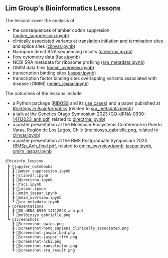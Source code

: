 ## Lim Group's Bioinformatics Lessons

The lessons cover the analysis of 
- the consequences of amber codon suppresion ([amber_suppression.ipynb](https://github.com/compgenom/bioinfo_lessons/blob/main/jupyter_notebooks/amber_suppression.ipynb))
- clinically associated variants at translation initiation and termination sites and splice sites ([clinvar.ipynb](https://github.com/compgenom/bioinfo_lessons/blob/main/jupyter_notebooks/clinvar.ipynb))
- Nanopore direct RNA sequencing results ([directrna.ipynb](https://github.com/compgenom/bioinfo_lessons/blob/main/jupyter_notebooks/directrna.ipynb))
- flow cytometry data ([facs.ipynb](https://github.com/compgenom/bioinfo_lessons/blob/main/jupyter_notebooks/facs.ipynb))
- NCBI SRA metadata for ribosome profiling ([sra_metadata.ipynb](https://github.com/compgenom/bioinfo_lessons/blob/main/jupyter_notebooks/sra_metadata.ipynb))
- OMIM data files ([omim_overview.ipynb](https://github.com/compgenom/bioinfo_lessons/blob/main/jupyter_notebooks/omim_overview.ipynb))
- transcription binding sites ([jaspar.ipynb](https://github.com/compgenom/bioinfo_lessons/blob/main/jupyter_notebooks/jaspar.ipynb))
- transcription factor binding sites overlapping variants associated with disease (OMIM) ([omim_jaspar.ipynb](https://github.com/compgenom/bioinfo_lessons/blob/main/jupyter_notebooks/omim_jaspar.ipynb))

The outcomes of the lessons include 
- a Python package ([RIBOSS](https://github.com/lcscs12345/riboss) and its [use cases](https://github.com/lcscs12345/riboss_paper)) and a paper published at [_Briefings in Bioinformatics_](https://doi.org/10.1093/bib/bbaf164) (related to [sra_metadata.ipynb](https://github.com/compgenom/bioinfo_lessons/blob/main/jupyter_notebooks/sra_metadata.ipynb))
- a talk at the Genetics Otago Symposium 2023 ([GO-dRNA-0930-14112023_anh.pdf](https://github.com/compgenom/bioinfo_lessons/blob/main/presentations/GO-dRNA-0930-14112023_anh.pdf), related to [directrna.ipynb](https://github.com/compgenom/bioinfo_lessons/blob/main/jupyter_notebooks/directrna.ipynb))
- a poster presentation at the Molecular Biosystems Conference in Puerto Varas, Región de Los Lagos, Chile ([molbiosys_gabrielle.png](https://github.com/compgenom/bioinfo_lessons/blob/main/presentations/molbiosys_gabrielle.png), related to [clinvar.ipynb](https://github.com/compgenom/bioinfo_lessons/blob/main/jupyter_notebooks/directrna.ipynb))
- a poster presentation at the BMS Postgraduate Symposium 2023 ([BMSp_Anh_final.pdf](https://github.com/compgenom/bioinfo_lessons/blob/main/presentations/BMSp_Anh_final.pdf), related to [omim_overview.ipynb](https://github.com/compgenom/bioinfo_lessons/blob/main/jupyter_notebooks/omim_overview.ipynb), [jaspar.ipynb](https://github.com/compgenom/bioinfo_lessons/blob/main/jupyter_notebooks/jaspar.ipynb), [omim_jaspar.ipynb](https://github.com/compgenom/bioinfo_lessons/blob/main/jupyter_notebooks/omim_jaspar.ipynb)

```
📦bioinfo_lessons
 ┣ 📂jupyter_notebooks
 ┃ ┣ 📜amber_suppression.ipynb
 ┃ ┣ 📜clinvar.ipynb
 ┃ ┣ 📜directrna.ipynb
 ┃ ┣ 📜facs.ipynb
 ┃ ┣ 📜jaspar.ipynb
 ┃ ┣ 📜omim_jaspar.ipynb
 ┃ ┣ 📜omim_overview.ipynb
 ┃ ┗ 📜sra_metadata.ipynb
 ┣ 📂presentations
 ┃ ┣ 📜GO-dRNA-0930-14112023_anh.pdf
 ┃ ┗ 📜molbiosys_gabrielle.png
 ┗ 📂screenshots
   ┣ 📜Screenshot-gwips.png
   ┣ 📜Screenshot-homo_sapiens_clinically_associated.png
   ┣ 📜Screenshot-jaspar_bed.png
   ┣ 📜Screenshot-jaspar_tffm.png
   ┣ 📜Screenshot-ncbi.png
   ┣ 📜Screenshot-runselector.png
   ┗ 📜Screenshot-sra_result.png
